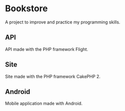 # Bookstore
A project to improve and practice my programming skills.

## API
API made with the PHP framework Flight.

## Site
Site made with the PHP framework CakePHP 2.

## Android
Mobile application made with Android.
